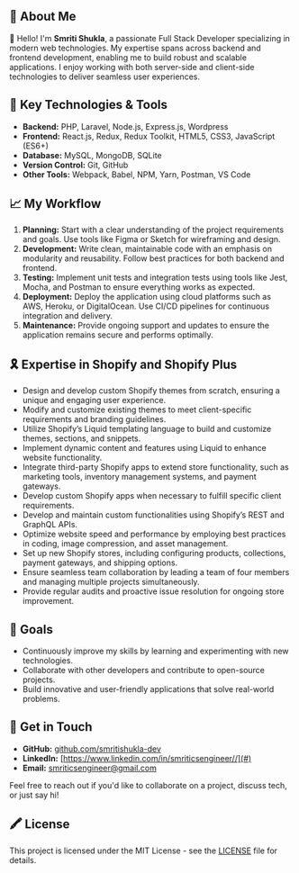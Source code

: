 ## 🚀 About Me

👋 Hello! I'm **Smriti Shukla**, a passionate Full Stack Developer specializing in modern web technologies. My expertise spans across backend and frontend development, enabling me to build robust and scalable applications. I enjoy working with both server-side and client-side technologies to deliver seamless user experiences.

## 🌟 Key Technologies & Tools

- **Backend:** PHP, Laravel, Node.js, Express.js, Wordpress
- **Frontend:** React.js, Redux, Redux Toolkit, HTML5, CSS3, JavaScript (ES6+)
- **Database:** MySQL, MongoDB, SQLite
- **Version Control:** Git, GitHub
- **Other Tools:** Webpack, Babel, NPM, Yarn, Postman, VS Code

## 📈 My Workflow

1. **Planning:** Start with a clear understanding of the project requirements and goals. Use tools like Figma or Sketch for wireframing and design.
2. **Development:** Write clean, maintainable code with an emphasis on modularity and reusability. Follow best practices for both backend and frontend.
3. **Testing:** Implement unit tests and integration tests using tools like Jest, Mocha, and Postman to ensure everything works as expected.
4. **Deployment:** Deploy the application using cloud platforms such as AWS, Heroku, or DigitalOcean. Use CI/CD pipelines for continuous integration and delivery.
5. **Maintenance:** Provide ongoing support and updates to ensure the application remains secure and performs optimally.

## 🎗️ Expertise in Shopify and Shopify Plus

- Design and develop custom Shopify themes from scratch, ensuring a unique and engaging user experience.
- Modify and customize existing themes to meet client-specific requirements and branding guidelines.
- Utilize Shopify’s Liquid templating language to build and customize themes, sections, and snippets.
- Implement dynamic content and features using Liquid to enhance website functionality.
- Integrate third-party Shopify apps to extend store functionality, such as marketing tools, inventory management systems, and payment gateways.
- Develop custom Shopify apps when necessary to fulfill specific client requirements.
- Develop and maintain custom functionalities using Shopify’s REST and GraphQL APIs.
- Optimize website speed and performance by employing best practices in coding, image compression, and asset management.
- Set up new Shopify stores, including configuring products, collections, payment gateways, and shipping options.
- Ensure seamless team collaboration by leading a team of four members and managing multiple projects simultaneously.
- Provide regular audits and proactive issue resolution for ongoing store improvement.

## 🎯 Goals

- Continuously improve my skills by learning and experimenting with new technologies.
- Collaborate with other developers and contribute to open-source projects.
- Build innovative and user-friendly applications that solve real-world problems.

## 📢 Get in Touch

- **GitHub:** [github.com/smritishukla-dev](#)
- **LinkedIn:** [https://www.linkedin.com/in/smriticsengineer//](#)
- **Email:** smriticsengineer@gmail.com

Feel free to reach out if you'd like to collaborate on a project, discuss tech, or just say hi!

## 🖍️ License

This project is licensed under the MIT License - see the [LICENSE](LICENSE) file for details.

